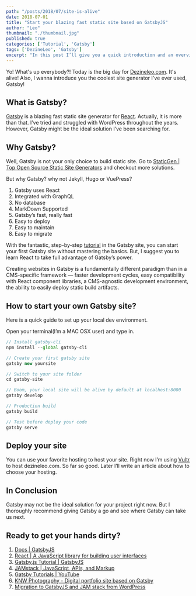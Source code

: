 ```yaml
---
path: "/posts/2018/07/site-is-alive"
date: 2018-07-01
title: "Start your blazing fast static site based on GatsbyJS"
author: "Leo"
thumbnail: "./thumbnail.jpg"
published: true
categories: ['Tutorial', 'Gatsby']
tags: ['DezineLeo', 'Gatsby']
excerpt: "In this post I’ll give you a quick introduction and an overview of my own thoughts on Gatsby."
---
```


Yo! What's up everybody?! Today is the big day for [Dezineleo.com](https://dezineleo.com). It's alive! Also, I wanna introduce you the coolest site generator I've ever used, Gatsby!

## What is Gatsby?
[Gatsby](https://www.gatsbyjs.org/) is a blazing fast static site generator for [React](https://reactjs.com). Actually, it is more than that. I’ve tried and struggled with WordPress throughout the years. However, Gatsby might be the ideal solution I’ve been searching for.

## Why Gatsby?
Well, Gatsby is not your only choice to build static site. Go to [StaticGen | Top Open Source Static Site Generators](https://www.staticgen.com/) and checkout more solutions.

But why Gatsby? why not Jekyll, Hugo or VuePress?

1. Gatsby uses React
2. Integrated with GraphQL
3. No database
4. MarkDown Supported
5. Gatsby’s fast, really fast
6. Easy to deploy
7. Easy to maintain
8. Easy to migrate

With the fantastic, step-by-step [tutorial](https://www.gatsbyjs.org/tutorial/) in the Gatsby site, you can start your first Gatsby site without mastering the basics. But, I suggest you to learn React to take full advantage of Gatsby’s power.

Creating websites in Gatsby is a fundamentally different paradigm than in a CMS-specific framework — faster development cycles, easy compatibility with React component libraries, a CMS-agnostic development environment, the ability to easily deploy static build artifacts.

## How to start your own Gatsby site?
Here is a quick guide to set up your local dev environment.

Open your terminal(I’m a MAC OSX user) and type in.

```javascript
// Install gatsby-cli
npm install --global gatsby-cli

// Create your first gatsby site
gatsby new yoursite

// Switch to your site folder
cd gatsby-site

// Boom, your local site will be alive by default at localhost:8000
gatsby develop

// Production build
gatsby build

// Test before deploy your code
gatsby serve
```

## Deploy your site
You can use your favorite hosting to host your site. Right now I’m using [Vultr](https://www.vultr.com/?ref=7443872) to host dezineleo.com. So far so good. Later I’ll write an article about how to choose your hosting.

## In Conclusion
Gatsby may not be the ideal solution for your project right now. But I thoroughly recommend giving Gatsby a go and see where Gatsby can take us next.

## Ready to get your hands dirty?
1. [Docs | GatsbyJS](https://www.gatsbyjs.org/docs/)
2. [React | A JavaScript library for building user interfaces](https://reactjs.org/)
3. [Gatsby.js Tutorial | GatsbyJS](https://www.gatsbyjs.org/tutorial/)
4. [JAMstack | JavaScript, APIs, and Markup](https://jamstack.org/)
5. [Gatsby Tutorials | YouTube](https://www.youtube.com/watch?v=b2H7fWhQcdE&list=PLLnpHn493BHHfoINKLELxDch3uJlSapxg)
6. [KNW Photography - Digital portfolio site based on Gatsby](https://github.com/ryanwiemer/knw)
7. [Migration to GatsbyJS and JAM stack from WordPress](https://www.gatsbyjs.org/blog/2018-03-29-migration-from-wordpress-to-gatsby/)
